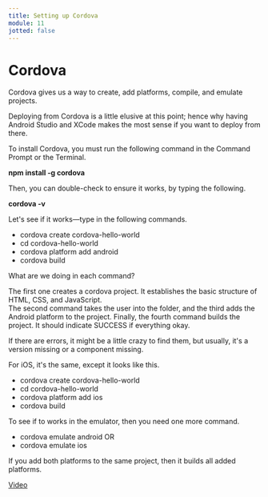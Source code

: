 ```yaml
---
title: Setting up Cordova
module: 11
jotted: false
---
```


# Cordova

Cordova gives us a way to create, add platforms, compile, and emulate projects.

Deploying from Cordova is a little elusive at this point; hence why having Android Studio and XCode makes the most sense if you want to deploy from there.

To install Cordova, you must run the following command in the Command Prompt or the Terminal.

**npm install -g cordova**

Then, you can double-check to ensure it works, by typing the following.

**cordova -v**

Let's see if it works—type in the following commands.

* cordova create cordova-hello-world
* cd cordova-hello-world
* cordova platform add android
* cordova build

What are we doing in each command?

The first one creates a cordova project.  It establishes the basic structure of HTML, CSS, and JavaScript.  
The second command takes the user into the folder, and the third adds the Android platform to the project.  Finally, the fourth command builds the project.  It should indicate SUCCESS if everything okay.

If there are errors, it might be a little crazy to find them, but usually, it's a version missing or a component missing.

For iOS, it's the same, except it looks like this.

* cordova create cordova-hello-world
* cd cordova-hello-world
* cordova platform add ios
* cordova build

To see if to works in the emulator, then you need one more command.

* cordova emulate android OR
* cordova emulate ios

If you add both platforms to the same project, then it builds all added platforms.

<a href="https://umontana.zoom.us/rec/play/tZZ4c-iorGg3HoKS5QSDBPd9W421LKKs0SAf__IKyE2zWyECNFGmMrQSZbcX28Ryy3ZltmAG4Y0jersj?continueMode=true" target="_new">Video</a>